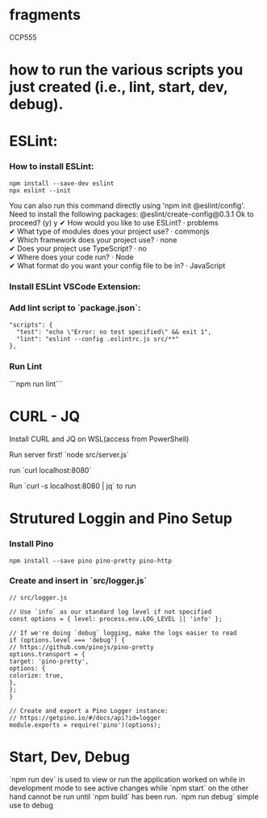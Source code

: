 # fragments

CCP555

<h1>how to run the various scripts you just created (i.e., lint, start, dev, debug).</h1>

<h1>ESLint:</h1>

<h3>How to install ESLint:</h2>

```
npm install --save-dev eslint
npx eslint --init
```

<p>You can also run this command directly using 'npm init @eslint/config'.
Need to install the following packages:
  @eslint/create-config@0.3.1
Ok to proceed? (y) y
✔ How would you like to use ESLint? · problems <br>
✔ What type of modules does your project use? · commonjs <br>
✔ Which framework does your project use? · none <br>
✔ Does your project use TypeScript? · no <br>
✔ Where does your code run? · Node <br>
✔ What format do you want your config file to be in? · JavaScript <br>
</p>

<h3> Install ESLint VSCode Extension:</h3>
<h3> Add lint script to `package.json`:</h3>

```
"scripts": {
  "test": "echo \"Error: no test specified\" && exit 1",
  "lint": "eslint --config .eslintrc.js src/**"
},
```

<h3> Run Lint </h3>
```npm run lint```

<h1>CURL - JQ</h1>
<p>Install CURL and JQ on WSL(access from PowerShell)</p>

<p> Run server first! `node src/server.js`</p>
<p> run `curl localhost:8080` </p>
<p> Run `curl -s localhost:8080 | jq` to run </p>

<h1> Strutured Loggin and Pino Setup </h1>
<h3> Install Pino</h3>

`npm install --save pino pino-pretty pino-http`

<h3>Create and insert in `src/logger.js`</h3>

```
// src/logger.js

// Use `info` as our standard log level if not specified
const options = { level: process.env.LOG_LEVEL || 'info' };

// If we're doing `debug` logging, make the logs easier to read
if (options.level === 'debug') {
// https://github.com/pinojs/pino-pretty
options.transport = {
target: 'pino-pretty',
options: {
colorize: true,
},
};
}

// Create and export a Pino Logger instance:
// https://getpino.io/#/docs/api?id=logger
module.exports = require('pino')(options);
```

<h1> Start, Dev, Debug </h1>
<p>
`npm run dev` is used to view or run the application worked on while in development mode to see active changes while `npm start` on the other hand cannot be run until `npm build` has been run.
`npm run debug` simple use to debug
</p>
